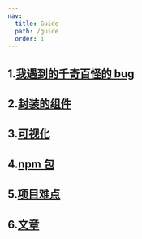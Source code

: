 ```yaml
---
nav:
  title: Guide
  path: /guide
  order: 1
---
```


## 1.[我遇到的千奇百怪的 bug](/debug)

## 2.[封装的组件](/components)

## 3.[可视化](/visualization)

## 4.[npm 包](/npm)

## 5.[项目难点](/project)

## 6.[文章](/article)
